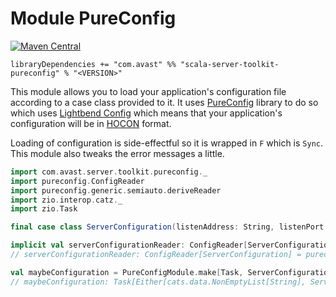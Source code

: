 # Module PureConfig

[![Maven Central](https://img.shields.io/maven-central/v/com.avast/scala-server-toolkit-pureconfig_2.12)](https://repo1.maven.org/maven2/com/avast/scala-server-toolkit-pureconfig_2.12/)

`libraryDependencies += "com.avast" %% "scala-server-toolkit-pureconfig" % "<VERSION>"`

This module allows you to load your application's configuration file according to a case class provided to it. It uses
[PureConfig](https://pureconfig.github.io) library to do so which uses [Lightbend Config](https://github.com/lightbend/config) which means
that your application's configuration will be in [HOCON](https://github.com/lightbend/config/blob/master/HOCON.md) format.

Loading of configuration is side-effectful so it is wrapped in `F` which is `Sync`. This module also tweaks the error messages a little.

```scala
import com.avast.server.toolkit.pureconfig._
import pureconfig.ConfigReader
import pureconfig.generic.semiauto.deriveReader
import zio.interop.catz._
import zio.Task

final case class ServerConfiguration(listenAddress: String, listenPort: Int)

implicit val serverConfigurationReader: ConfigReader[ServerConfiguration] = deriveReader
// serverConfigurationReader: ConfigReader[ServerConfiguration] = pureconfig.generic.DerivedConfigReader1$$anon$3@2a8eed58

val maybeConfiguration = PureConfigModule.make[Task, ServerConfiguration]
// maybeConfiguration: Task[Either[cats.data.NonEmptyList[String], ServerConfiguration]] = zio.ZIO$EffectPartial@352bea0e
```

